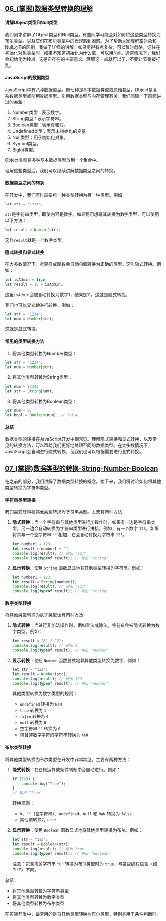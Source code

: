 ## [06_(掌握)数据类型转换的理解](https://www.bilibili.com/video/BV1W24y1p7mx?p=27)

#### 讲解Object类型和Null类型

我们刚才讲解了Object类型和Null类型。有些同学可能会对如何将这些类型转换为布尔类型，以及它们在布尔类型中的表现感到困惑。为了帮助大家理解空对象和Null之间的区别，我做了详细的讲解。如果觉得有点复杂，可以暂时忽略，记住在初始化对象类型时，如果不知道初始化为什么值，可以用Null。通常情况下，我们会初始化为Null，这是它存在的主要意义。理解这一点就可以了，不要让节奏被打乱。

#### JavaScript的数据类型

JavaScript中有八种数据类型。前七种是基本数据类型或原始类型，Object是复杂数据类型或引用数据类型。引用数据类型与内存管理有关。我们回顾一下前面讲过的类型：

1. Number类型：表示数字。
2. String类型：表示字符串。
3. Boolean类型：表示真和假。
4. Undefined类型：表示未初始化的变量。
5. Null类型：用于初始化对象。
6. Symbol类型。
7. BigInt类型。

Object类型将多种基本数据类型放到一个集合中。

理解这些类型后，我们可以继续讲解数据类型之间的转换。

#### 数据类型之间的转换

在开发中，我们有时需要将一种类型转换为另一种类型。例如：

```javascript
let str = "1234";
```

`str`是字符串类型，即使内容是数字。如果我们想将其转换为数字类型，可以使用以下方法：

```javascript
let result = Number(str);
```

这样`result`就是一个数字类型。

#### 隐式转换和显式转换

在大多数情况下，运算符或函数会自动将值转换为正确的类型，这叫隐式转换。例如：

```javascript
let isAdmin = true;
let result = 10 + isAdmin;
```

这里`isAdmin`会被自动转换为数字1，结果是11。这就是隐式转换。

我们也可以显式地进行转换，例如：

```javascript
let str = "1234";
let num = Number(str);
```

这就是显式转换。

#### 常见的类型转换方法

1. 将其他类型转换为Number类型：

```javascript
let str = "1234";
let num = Number(str);
```

2. 将其他类型转换为String类型：

```javascript
let num = 1234;
let str = String(num);
```

3. 将其他类型转换为Boolean类型：

```javascript
let num = 0;
let bool = Boolean(num); // false
```

#### 总结

数据类型的转换在JavaScript开发中很常见。理解隐式转换和显式转换，以及常见的转换方法，可以帮助我们更好地处理不同的数据类型。在大多数情况下，JavaScript会自动进行隐式转换，但我们也可以根据需要进行显式转换。



## [07_(掌握)数据类型的转换-String-Number-Boolean](https://www.bilibili.com/video/BV1W24y1p7mx?p=28)

在之前的部分，我们讲解了数据类型转换的概念。接下来，我们将讨论如何将其他类型转换为字符串类型。

#### 字符串类型转换

我们需要经常将其他类型转换为字符串类型。主要有两种方法：

1. **隐式转换**：当一个字符串与其他类型进行加操作时，如果有一边是字符串类型，另一边会自动转换为字符串类型进行拼接。例如，有一个数字 `123`，如果将其与一个空字符串 `""` 相加，它会自动转换为字符串 `123`。

    ```javascript
    let number1 = 123;
    let result = number1 + "";
    console.log(result); // 输出 "123"
    console.log(typeof result); // 输出 "string"
    ```

2. **显示转换**：使用 `String` 函数显式地将其他类型转换为字符串。例如：

    ```javascript
    let number1 = 123;
    let result = String(number1);
    console.log(result); // 输出 "123"
    console.log(typeof result); // 输出 "string"
    ```

#### 数字类型转换

将其他类型转换为数字类型也有两种方法：

1. **隐式转换**：当进行非加法操作时，例如乘法或除法，字符串会被隐式转换为数字类型。例如：

    ```javascript
    let result = "8" / "2";
    console.log(result); // 输出 4
    console.log(typeof result); // 输出 "number"
    ```

2. **显示转换**：使用 `Number` 函数显式地将其他类型转换为数字。例如：

    ```javascript
    let str = "123";
    let result = Number(str);
    console.log(result); // 输出 123
    console.log(typeof result); // 输出 "number"
    ```

    其他类型转换为数字类型的规则：
    - `undefined` 转换为 `NaN`
    - `true` 转换为 `1`
    - `false` 转换为 `0`
    - `null` 转换为 `0`
    - 空字符串 `""` 转换为 `0`
    - 包含非数字字符的字符串转换为 `NaN`

#### 布尔类型转换

将其他类型转换为布尔类型在开发中非常常见。主要有两种方法：

1. **隐式转换**：在逻辑运算或条件判断中会自动进行。例如：

    ```javascript
    if (123) {
        console.log("True");
    }
    // 输出 "True"
    ```

    转换规则：
    - `0`、`""`（空字符串）、`undefined`、`null` 和 `NaN` 转换为 `false`
    - 其他值转换为 `true`

2. **显示转换**：使用 `Boolean` 函数显式地将其他类型转换为布尔。例如：

    ```javascript
    let str = "123";
    let result = Boolean(str);
    console.log(result); // 输出 true
    console.log(typeof result); // 输出 "boolean"
    ```

    注意：包含零的字符串 `"0"` 转换为布尔类型时为 `true`，与某些编程语言（如 PHP）不同。

总结：
- 将其他类型转换为字符串类型
- 将其他类型转换为数字类型
- 将其他类型转换为布尔类型

在实际开发中，最常用的是将其他类型转换为布尔类型，特别是用于条件判断时。